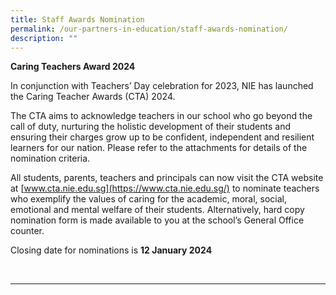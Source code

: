 ```yaml
---
title: Staff Awards Nomination
permalink: /our-partners-in-education/staff-awards-nomination/
description: ""
---
```

**Caring Teachers Award 2024**

In conjunction with Teachers’ Day celebration for 2023, NIE has launched the Caring Teacher Awards (CTA) 2024. 

The CTA aims to acknowledge teachers in our school who go beyond the call of duty, nurturing the holistic development of their students and ensuring their charges grow up to be confident, independent and resilient learners for our nation. Please refer to the attachments for details of the nomination criteria.

All students, parents, teachers and principals can now visit the CTA website at [www.cta.nie.edu.sg](https://www.cta.nie.edu.sg/) to nominate teachers who exemplify the values of caring for the academic, moral, social, emotional and mental welfare of their students. Alternatively, hard copy nomination form is made available to you at the school’s General Office counter.

Closing date for nominations is **12 January 2024**

<br>
<hr>
<br>